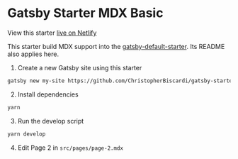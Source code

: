 # Gatsby Starter MDX Basic

View this starter
[live on Netlify](https://gatsby-starter-mdx-basic.netlify.com/)

This starter build MDX support into the
[gatsby-default-starter](https://github.com/gatsbyjs/gatsby-starter-default).
Its README also applies here.

1. Create a new Gatsby site using this starter

```sh
gatsby new my-site https://github.com/ChristopherBiscardi/gatsby-starter-mdx-basic
```

2. Install dependencies

```sh
yarn
```

3. Run the develop script

```sh
yarn develop
```

4. Edit Page 2 in `src/pages/page-2.mdx`
